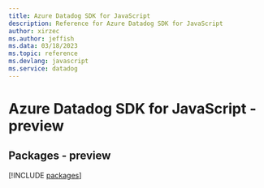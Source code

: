 ```yaml
---
title: Azure Datadog SDK for JavaScript
description: Reference for Azure Datadog SDK for JavaScript
author: xirzec
ms.author: jeffish
ms.data: 03/18/2023
ms.topic: reference
ms.devlang: javascript
ms.service: datadog
---
```

# Azure Datadog SDK for JavaScript - preview
## Packages - preview
[!INCLUDE [packages](datadog-index.md)]